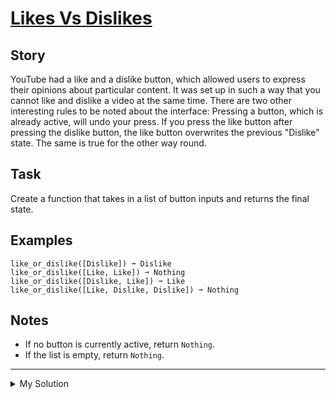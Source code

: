 # [Likes Vs Dislikes](https://www.codewars.com/kata/62ad72443809a4006998218a)

## Story

YouTube had a like and a dislike button, which allowed users to express their opinions about particular content. It was
set up in such a way that you cannot like and dislike a video at the same time. There are two other interesting rules to
be noted about the interface: Pressing a button, which is already active, will undo your press. If you press the like
button after pressing the dislike button, the like button overwrites the previous "Dislike" state. The same is true for
the other way round.

## Task

Create a function that takes in a list of button inputs and returns the final state.

## Examples

    like_or_dislike([Dislike]) ➞ Dislike
    like_or_dislike([Like, Like]) ➞ Nothing
    like_or_dislike([Dislike, Like]) ➞ Like
    like_or_dislike([Like, Dislike, Dislike]) ➞ Nothing

## Notes

- If no button is currently active, return `Nothing`.
- If the list is empty, return `Nothing`.

---

<details><summary>My Solution</summary>

```js
function likeOrDislike(buttons) {
  return buttons.reduce((result, cur) => (result === cur ? 'Nothing' : cur), 'Nothing')
}
```

</details>
